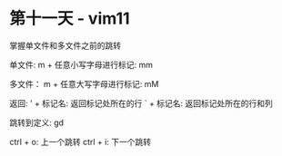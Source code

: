 # 第十一天 - vim11

掌握单文件和多文件之前的跳转

单文件:
  m + 任意小写字母进行标记: mm

多文件：
  m + 任意大写字母进行标记: mM

返回:
  ' + 标记名: 返回标记处所在的行
  ` + 标记名: 返回标记处所在的行和列 


跳转到定义: gd

ctrl + o: 上一个跳转
ctrl + i: 下一个跳转